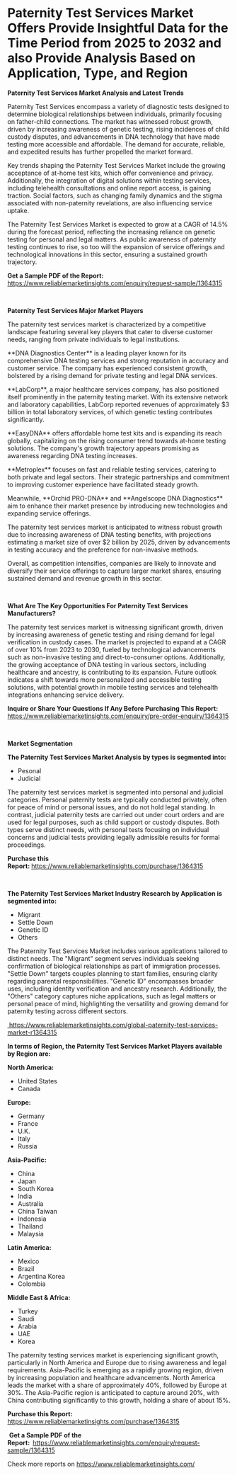 <p><h1>Paternity Test Services Market Offers Provide Insightful Data for the Time Period from 2025 to 2032 and also Provide Analysis Based on Application, Type, and Region</h1></p><p><strong>Paternity Test Services Market Analysis and Latest Trends</strong></p>
<p><p>Paternity Test Services encompass a variety of diagnostic tests designed to determine biological relationships between individuals, primarily focusing on father-child connections. The market has witnessed robust growth, driven by increasing awareness of genetic testing, rising incidences of child custody disputes, and advancements in DNA technology that have made testing more accessible and affordable. The demand for accurate, reliable, and expedited results has further propelled the market forward.</p><p>Key trends shaping the Paternity Test Services Market include the growing acceptance of at-home test kits, which offer convenience and privacy. Additionally, the integration of digital solutions within testing services, including telehealth consultations and online report access, is gaining traction. Social factors, such as changing family dynamics and the stigma associated with non-paternity revelations, are also influencing service uptake.</p><p>The Paternity Test Services Market is expected to grow at a CAGR of 14.5% during the forecast period, reflecting the increasing reliance on genetic testing for personal and legal matters. As public awareness of paternity testing continues to rise, so too will the expansion of service offerings and technological innovations in this sector, ensuring a sustained growth trajectory.</p></p>
<p><strong>Get a Sample PDF of the Report:&nbsp;</strong> <a href="https://www.reliablemarketinsights.com/enquiry/request-sample/1364315?utm_campaign=2459&utm_medium=2&utm_source=Github&utm_content=ia&utm_term=03032025&utm_id=paternity-test-services">https://www.reliablemarketinsights.com/enquiry/request-sample/1364315</a></p>
<p>&nbsp;</p>
<p><strong>Paternity Test Services Major Market Players</strong></p>
<p><p>The paternity test services market is characterized by a competitive landscape featuring several key players that cater to diverse customer needs, ranging from private individuals to legal institutions. </p><p>**DNA Diagnostics Center** is a leading player known for its comprehensive DNA testing services and strong reputation in accuracy and customer service. The company has experienced consistent growth, bolstered by a rising demand for private testing and legal DNA services. </p><p>**LabCorp**, a major healthcare services company, has also positioned itself prominently in the paternity testing market. With its extensive network and laboratory capabilities, LabCorp reported revenues of approximately $3 billion in total laboratory services, of which genetic testing contributes significantly.</p><p>**EasyDNA** offers affordable home test kits and is expanding its reach globally, capitalizing on the rising consumer trend towards at-home testing solutions. The company's growth trajectory appears promising as awareness regarding DNA testing increases.</p><p>**Metroplex** focuses on fast and reliable testing services, catering to both private and legal sectors. Their strategic partnerships and commitment to improving customer experience have facilitated steady growth.</p><p>Meanwhile, **Orchid PRO-DNA** and **Angelscope DNA Diagnostics** aim to enhance their market presence by introducing new technologies and expanding service offerings. </p><p>The paternity test services market is anticipated to witness robust growth due to increasing awareness of DNA testing benefits, with projections estimating a market size of over $2 billion by 2025, driven by advancements in testing accuracy and the preference for non-invasive methods.</p><p>Overall, as competition intensifies, companies are likely to innovate and diversify their service offerings to capture larger market shares, ensuring sustained demand and revenue growth in this sector.</p></p>
<p>&nbsp;</p>
<p><strong>What Are The Key Opportunities For Paternity Test Services Manufacturers?</strong></p>
<p><p>The paternity test services market is witnessing significant growth, driven by increasing awareness of genetic testing and rising demand for legal verification in custody cases. The market is projected to expand at a CAGR of over 10% from 2023 to 2030, fueled by technological advancements such as non-invasive testing and direct-to-consumer options. Additionally, the growing acceptance of DNA testing in various sectors, including healthcare and ancestry, is contributing to its expansion. Future outlook indicates a shift towards more personalized and accessible testing solutions, with potential growth in mobile testing services and telehealth integrations enhancing service delivery.</p></p>
<p><strong>Inquire or Share Your Questions If Any Before Purchasing This Report:</strong> <a href="https://www.reliablemarketinsights.com/enquiry/pre-order-enquiry/1364315?utm_campaign=2459&utm_medium=2&utm_source=Github&utm_content=ia&utm_term=03032025&utm_id=paternity-test-services">https://www.reliablemarketinsights.com/enquiry/pre-order-enquiry/1364315</a></p>
<p>&nbsp;</p>
<p><strong>Market Segmentation</strong></p>
<p><strong>The Paternity Test Services Market Analysis by types is segmented into:</strong></p>
<p><ul><li>Pesonal</li><li>Judicial</li></ul></p>
<p><p>The paternity test services market is segmented into personal and judicial categories. Personal paternity tests are typically conducted privately, often for peace of mind or personal issues, and do not hold legal standing. In contrast, judicial paternity tests are carried out under court orders and are used for legal purposes, such as child support or custody disputes. Both types serve distinct needs, with personal tests focusing on individual concerns and judicial tests providing legally admissible results for formal proceedings.</p></p>
<p><strong>Purchase this Report:&nbsp;</strong><a href="https://www.reliablemarketinsights.com/purchase/1364315?utm_campaign=2459&utm_medium=2&utm_source=Github&utm_content=ia&utm_term=03032025&utm_id=paternity-test-services">https://www.reliablemarketinsights.com/purchase/1364315</a></p>
<p>&nbsp;</p>
<p><strong>The Paternity Test Services Market Industry Research by Application is segmented into:</strong></p>
<p><ul><li>Migrant</li><li>Settle Down</li><li>Genetic ID</li><li>Others</li></ul></p>
<p><p>The Paternity Test Services Market includes various applications tailored to distinct needs. The "Migrant" segment serves individuals seeking confirmation of biological relationships as part of immigration processes. "Settle Down" targets couples planning to start families, ensuring clarity regarding parental responsibilities. "Genetic ID" encompasses broader uses, including identity verification and ancestry research. Additionally, the "Others" category captures niche applications, such as legal matters or personal peace of mind, highlighting the versatility and growing demand for paternity testing across different sectors.</p></p>
<p><a href="https://www.reliablemarketinsights.com/global-paternity-test-services-market-r1364315?utm_campaign=2459&utm_medium=2&utm_source=Github&utm_content=ia&utm_term=03032025&utm_id=paternity-test-services">&nbsp;https://www.reliablemarketinsights.com/global-paternity-test-services-market-r1364315</a></p>
<p><strong>In terms of Region, the Paternity Test Services Market Players available by Region are:</strong></p>
<p>
    <p> <strong> North America: </strong>
        <ul>
            <li>United States</li>
            <li>Canada</li>
        </ul>
        </p> 
    <p> <strong> Europe: </strong>
        <ul>
            <li>Germany</li>
            <li>France</li>
            <li>U.K.</li>
            <li>Italy</li>
            <li>Russia</li>
        </ul>
        </p> 
    <p> <strong> Asia-Pacific: </strong>
        <ul>
            <li>China</li>
            <li>Japan</li>
            <li>South Korea</li>
            <li>India</li>
            <li>Australia</li>
            <li>China Taiwan</li>
            <li>Indonesia</li>
            <li>Thailand</li>
            <li>Malaysia</li>
        </ul>
        </p> 
    <p> <strong> Latin America: </strong>
        <ul>
            <li>Mexico</li>
            <li>Brazil</li>
            <li>Argentina Korea</li>
            <li>Colombia</li>
        </ul>
        </p> 
    <p> <strong> Middle East & Africa: </strong>
        <ul>
            <li>Turkey</li>
            <li>Saudi</li>
            <li>Arabia</li>
            <li>UAE</li>
            <li>Korea</li>
        </ul>
    </p>
    </p>
<p><p>The paternity testing services market is experiencing significant growth, particularly in North America and Europe due to rising awareness and legal requirements. Asia-Pacific is emerging as a rapidly growing region, driven by increasing population and healthcare advancements. North America leads the market with a share of approximately 40%, followed by Europe at 30%. The Asia-Pacific region is anticipated to capture around 20%, with China contributing significantly to this growth, holding a share of about 15%.</p></p>
<p><strong>Purchase this Report: </strong><a href="https://www.reliablemarketinsights.com/purchase/1364315?utm_campaign=2459&utm_medium=2&utm_source=Github&utm_content=ia&utm_term=03032025&utm_id=paternity-test-services">https://www.reliablemarketinsights.com/purchase/1364315</a></p>
<p>&nbsp;<strong>Get a Sample PDF of the Report:&nbsp;&nbsp;</strong><a href="https://www.reliablemarketinsights.com/enquiry/request-sample/1364315?utm_campaign=2459&utm_medium=2&utm_source=Github&utm_content=ia&utm_term=03032025&utm_id=paternity-test-services">https://www.reliablemarketinsights.com/enquiry/request-sample/1364315</a></p>
<p><strong></strong></p>
<p>Check more reports on <a href="https://www.reliablemarketinsights.com/?utm_campaign=2459&utm_medium=2&utm_source=Github&utm_content=ia&utm_term=03032025&utm_id=paternity-test-services">https://www.reliablemarketinsights.com/</a></p>